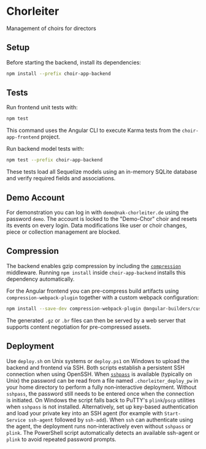 # Chorleiter

Management of choirs for directors

## Setup

Before starting the backend, install its dependencies:

```bash
npm install --prefix choir-app-backend
```

## Tests

Run frontend unit tests with:

```bash
npm test
```

This command uses the Angular CLI to execute Karma tests from the `choir-app-frontend` project.

Run backend model tests with:

```bash
npm test --prefix choir-app-backend
```

These tests load all Sequelize models using an in-memory SQLite database and
verify required fields and associations.

## Demo Account

For demonstration you can log in with `demo@nak-chorleiter.de` using the password `demo`.
The account is locked to the "Demo-Chor" choir and resets its events on every login.
Data modifications like user or choir changes, piece or collection management are blocked.

## Compression

The backend enables gzip compression by including the
[`compression`](https://www.npmjs.com/package/compression) middleware. Running
`npm install` inside `choir-app-backend` installs this dependency automatically.

For the Angular frontend you can pre-compress build artifacts using
`compression-webpack-plugin` together with a custom webpack configuration:

```bash
npm install --save-dev compression-webpack-plugin @angular-builders/custom-webpack
```

The generated `.gz` or `.br` files can then be served by a web server that
supports content negotiation for pre-compressed assets.

## Deployment

Use `deploy.sh` on Unix systems or `deploy.ps1` on Windows to upload the backend
and frontend via SSH. Both scripts establish a persistent SSH connection when
using OpenSSH. When [`sshpass`](https://www.gnu.org/software/sshpass/) is
available (typically on Unix) the password can be read from a file named
`.chorleiter_deploy_pw` in your home directory to perform a fully
non‑interactive deployment. Without `sshpass`, the password still needs to be
entered once when the connection is initiated.
On Windows the script falls back to PuTTY's `plink`/`pscp` utilities when
`sshpass` is not installed. Alternatively, set up key-based authentication and
load your private key into an SSH agent (for example with `Start-Service
ssh-agent` followed by `ssh-add`). When `ssh` can authenticate using the agent,
the deployment runs non‑interactively even without `sshpass` or `plink`.
The PowerShell script automatically detects an available ssh-agent or `plink` to
avoid repeated password prompts.
